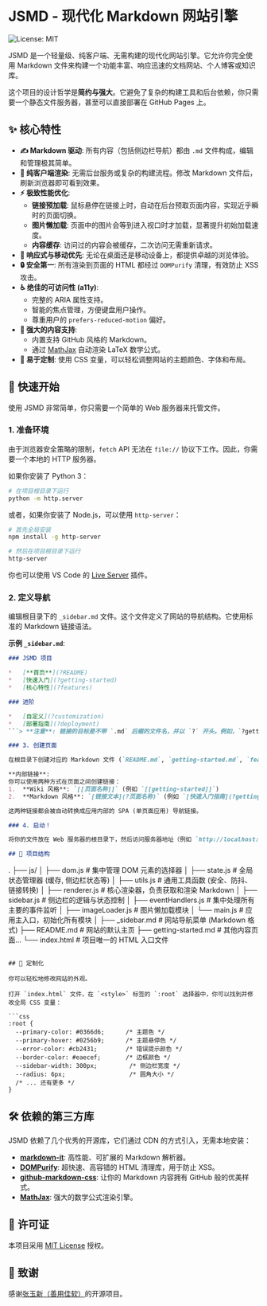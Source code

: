 # JSMD - 现代化 Markdown 网站引擎

![License: MIT](https://img.shields.io/badge/License-MIT-blue.svg)

JSMD 是一个轻量级、纯客户端、无需构建的现代化网站引擎。它允许你完全使用 Markdown 文件来构建一个功能丰富、响应迅速的文档网站、个人博客或知识库。

这个项目的设计哲学是**简约与强大**。它避免了复杂的构建工具和后台依赖，你只需要一个静态文件服务器，甚至可以直接部署在 GitHub Pages 上。

## ✨ 核心特性

*   **✍️ Markdown 驱动**: 所有内容（包括侧边栏导航）都由 `.md` 文件构成，编辑和管理极其简单。
*   **🚀 纯客户端渲染**: 无需后台服务或复杂的构建流程。修改 Markdown 文件后，刷新浏览器即可看到效果。
*   **⚡️ 极致性能优化**:
    *   **链接预加载**: 鼠标悬停在链接上时，自动在后台预取页面内容，实现近乎瞬时的页面切换。
    *   **图片懒加载**: 页面中的图片会等到进入视口时才加载，显著提升初始加载速度。
    *   **内容缓存**: 访问过的内容会被缓存，二次访问无需重新请求。
*   **📱 响应式与移动优先**: 无论在桌面还是移动设备上，都提供卓越的浏览体验。
*   **🔒 安全第一**: 所有渲染到页面的 HTML 都经过 `DOMPurify` 清理，有效防止 XSS 攻击。
*   **♿️ 绝佳的可访问性 (a11y)**:
    *   完整的 ARIA 属性支持。
    *   智能的焦点管理，方便键盘用户操作。
    *   尊重用户的 `prefers-reduced-motion` 偏好。
*   **🧩 强大的内容支持**:
    *   内置支持 GitHub 风格的 Markdown。
    *   通过 [MathJax](https://www.mathjax.org/) 自动渲染 LaTeX 数学公式。
*   **🎨 易于定制**: 使用 CSS 变量，可以轻松调整网站的主题颜色、字体和布局。

## 🚀 快速开始

使用 JSMD 非常简单，你只需要一个简单的 Web 服务器来托管文件。

### 1. 准备环境

由于浏览器安全策略的限制，`fetch` API 无法在 `file://` 协议下工作。因此，你需要一个本地的 HTTP 服务器。

如果你安装了 Python 3：
```bash
# 在项目根目录下运行
python -m http.server
```

或者，如果你安装了 Node.js，可以使用 `http-server`：
```bash
# 首先全局安装
npm install -g http-server

# 然后在项目根目录下运行
http-server
```

你也可以使用 VS Code 的 [Live Server](https://marketplace.visualstudio.com/items?itemName=ritwickdey.LiveServer) 插件。

### 2. 定义导航

编辑根目录下的 `_sidebar.md` 文件。这个文件定义了网站的导航结构。它使用标准的 Markdown 链接语法。

**示例 `_sidebar.md`**:
```markdown
### JSMD 项目

*   [**首页**](?README)
*   [快速入门](?getting-started)
*   [核心特性](?features)

### 进阶

*   [自定义](?customization)
*   [部署指南](?deployment)
```> **注意**: 链接的目标是不带 `.md` 后缀的文件名，并以 `?` 开头。例如，`?getting-started` 会加载 `getting-started.md` 文件。

### 3. 创建页面

在根目录下创建对应的 Markdown 文件 (`README.md`, `getting-started.md`, `features.md` 等)。

**内部链接**:
你可以使用两种方式在页面之间创建链接：
1.  **Wiki 风格**: `[[页面名称]]` (例如 `[[getting-started]]`)
2.  **Markdown 风格**: `[链接文本](?页面名称)` (例如 `[快速入门指南](?getting-started)`)

这两种链接都会被自动转换成应用内部的 SPA (单页面应用) 导航链接。

### 4. 启动！

将你的文件放在 Web 服务器的根目录下，然后访问服务器地址（例如 `http://localhost:8000`）。你的网站就已经运行起来了！

## 📂 项目结构

```
.
├── js/
│   ├── dom.js             # 集中管理 DOM 元素的选择器
│   ├── state.js           # 全局状态管理器 (缓存, 侧边栏状态等)
│   ├── utils.js           # 通用工具函数 (安全、防抖、链接转换)
│   ├── renderer.js        # 核心渲染器，负责获取和渲染 Markdown
│   ├── sidebar.js         # 侧边栏的逻辑与状态控制
│   ├── eventHandlers.js   # 集中处理所有主要的事件监听
│   ├── imageLoader.js     # 图片懒加载模块
│   └── main.js            # 应用主入口，初始化所有模块
│
├── _sidebar.md            # 网站导航菜单 (Markdown 格式)
├── README.md              # 网站的默认主页
├── getting-started.md     # 其他内容页面...
└── index.html             # 项目唯一的 HTML 入口文件
```

## 🎨 定制化

你可以轻松地修改网站的外观。

打开 `index.html` 文件，在 `<style>` 标签的 `:root` 选择器中，你可以找到并修改全局 CSS 变量：

```css
:root {
  --primary-color: #0366d6;      /* 主题色 */
  --primary-hover: #0256b9;      /* 主题悬停色 */
  --error-color: #cb2431;        /* 错误提示颜色 */
  --border-color: #eaecef;       /* 边框颜色 */
  --sidebar-width: 300px;         /* 侧边栏宽度 */
  --radius: 6px;                  /* 圆角大小 */
  /* ... 还有更多 */
}
```

## 🛠️ 依赖的第三方库

JSMD 依赖了几个优秀的开源库，它们通过 CDN 的方式引入，无需本地安装：

*   [**markdown-it**](https://github.com/markdown-it/markdown-it): 高性能、可扩展的 Markdown 解析器。
*   [**DOMPurify**](https://github.com/cure53/DOMPurify): 超快速、高容错的 HTML 清理库，用于防止 XSS。
*   [**github-markdown-css**](https://github.com/sindresorhus/github-markdown-css): 让你的 Markdown 内容拥有 GitHub 般的优美样式。
*   [**MathJax**](https://www.mathjax.org/): 强大的数学公式渲染引擎。

## 📜 许可证

本项目采用 [MIT License](./LICENSE) 授权。

## 🙏 致谢

感谢[张玉新（善用佳软）](https://github.com/xbeta-zhang/xbeta-small-tools/tree/main/jsmd-website)的开源项目。
